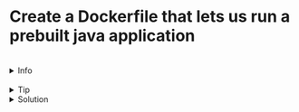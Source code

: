 
# Create a Dockerfile that lets us run a prebuilt java application

<br>
<details><summary>Info</summary>
<br>

The containerDemo-0.0.1-SNAPSHOT.jar is the prebuilt java application and is in the root directory of this lab ready for you to use.  

Dockerfiles support a wide range of instructions that are followed by one or more arguments. The most frequenty used and all those needed for this lab are listed below.

* FROM <image> - this specifies the base image that the build will extend.
* COPY <host-path> <image-path> - this instruction tells the builder to copy files from the host and put them into the container image.
* RUN <command> - this instruction tells the builder to run the specified command.
* ENV <name> <value> - this instruction sets an environment variable that a running container will use.
* EXPOSE <port-number> - this instruction sets configuration on the image that indicates a port the image would like to expose.
* USER <user-or-uid> - this instruction sets the default user for all subsequent instructions.
* CMD ["<command>", "<arg1>"] - this instruction sets the default command a container using this image will run.
* ENTRYPOINT ["<executable>", "<param1>", "<param2>"] - An ENTRYPOINT allows you to configure a container that will run as an executable. Once the container is created this is the command that will run.

<br>
To read through all of the instructions or go into greater detail, check out the [Dockerfile reference](https://docs.docker.com/reference/dockerfile/).

__NB. Docker runs instructions in a Dockerfile in order. A Dockerfile must begin with a FROM instruction__
</details>

<br>
<details><summary>Tip</summary>
<br>
These are the instructions you'll need to use in your Dockerfile  

__FROM__ - This instruction sets the Base Image for subsequent instructions. As such, a valid Dockerfile must start with a FROM instruction. The image can be any valid image – it is especially easy to start by pulling an image from the Public Repositories.  

__COPY__ - The COPY instruction copies new files or directories from and adds them to the filesystem of the container at the path . Multiple resources may be specified but the paths of files and directories will be interpreted as relative to the source of the context of the build.  

__ENTRYPOINT__ - An ENTRYPOINT allows you to configure a container that will run as an executable. Once the container is created this is the command that will run.
</details>


<details><summary>Solution</summary>
<br>
Create the Dockerfile and add the contents below:
<br>

```plain
FROM openjdk:19-jdk
COPY containerDemo-0.0.1-SNAPSHOT.jar app.jar
ENTRYPOINT ["java","-jar","/app.jar"]
```{{copy}}

This Dockerfile is very simple, but it is all you need to run a Spring Boot app with no frills: just Java and a JAR file. The jar file containing the application is copied (by the COPY command) into the container as app.jar, which is run in the ENTRYPOINT. The array form of the Dockerfile ENTRYPOINT is used so that there is no shell wrapping the Java process.
<br>

</details>
